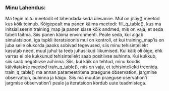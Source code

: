 ### Minu Lahendus:

Ma tegin mitu meetodit et lahendada seda ülesanne. Mul on play() meetod kus kõik toimub. 
Kõigepealt ma panen käima meetodi: fill_q_table(), kus ma initsialiseerin training_map ja panen sisse kõik andmed,
mis on vaja, et seda tabeli täitma. Siis panen käima environmenti. Peale seda, kui algab simulatsioon, iga tspkli
iteratsioonis mul on kontroll, et kui training_map'is on juba selle olukorda jaaoks sobivad tegevused, siis minu
tehisintellekt kasutab need, muul juhul ta teeb juhuslikud liikumised. Kui käik oli õige, ehk varras ei ole kukkunud
tehisintellekt saab positiivse auhinna. Kui kukkub, siis saab negatiivse auhinna. Siis, kui käik on tehtud,
minu koodis käivitatakse meetod train_q_table(), mis on vaja, et tehisintellekti treenida.
train_q_table() ma annan parameetritena praegune observation, jargmine observation, auhinna ja käigu.
Siis ma muutan praeguse oservation'i jargmise observation'i peale ja iteratsioon kordub uute teadmistega.
